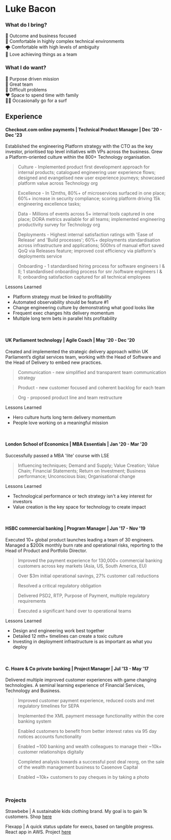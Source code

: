 # Luke Bacon

### What do I bring?

💸 Outcome and business focused <br>
🤯 Comfortable in highly complex technical environments <br>
🌪️ Comfortable with high levels of ambiguity <br>
🤝 Love achieving things as a team <br>

### What I do want?

🙌 Purpose driven mission <br>
🤝 Great team <br>
🧐 Difficult problems <br>
❤️ Space to spend time with family <br>
🏄‍♂️ Occasionally go for a surf <br>

## Experience

#### Checkout.com online payments | Technical Product Manager | Dec '20 - Dec '23

Established the engineering Platform strategy with the CTO as the key investor, prioritised top level initiatives with VPs across the business. Grew a Platform-oriented culture within the 800+ Technology organisation.

> Culture - Implemented product first development approach for internal products; catalogued engineering user experience flows; designed and evangelised new user experience journeys; showcased platform value across Technology org <br>

> Excellence - In 12mths, 80%+ of microservices surfaced in one place; 60%+ increase in security compliance; scoring platform driving 15k engineering excellence tasks;   <br>

> Data - Millions of events across 5+ internal tools captured in one place; DORA metrics available for all teams; implemented engineering productivity survey for Technology org <br>

> Deployments - Highest internal satisfaction ratings with 'Ease of Release' and 'Build processes';  60%+ deployments standardisation across infrastructure and applications; 500hrs of manual effort saved QoQ via Releases feature; improved cost efficiency via platform's deployments service <br>

> Onboarding - 1 standardised hiring process for software engineers I & II; 1 standardised onboarding process for snr /software engineers I & II; onboarding satisfaction captured for all technical employees <br>

Lessons Learned 
- Platform strategy must be linked to profitability
- Automated observability should be feature #1
- Change engineering culture by demonstrating what good looks like
- Frequent exec changes hits delivery momentum
- Multiple long term bets in parallel hits profitability
<br>

#### UK Parliament technology | Agile Coach | May '20 - Dec '20

Created and implemented the strategic delivery approach within UK Parliament’s digital services team, working with the Head of Software and the Head of Delivery to embed new practices.

> Communication - new simplified and transparent team communication strategy <br>

> Product - new customer focused and coherent backlog for each team  <br>

> Org - proposed product line and team restructure <br>

Lessons Learned
- Hero culture hurts long term delivery momentum
- People love working on a meaningful mission
<br>

#### London School of Economics | MBA Essentials | Jan '20 - Mar '20

Successfully passed a MBA 'lite' course with LSE

> Influencing techniques; Demand and Supply; Value Creation; Value Chain; Financial Statements; Return on Investment; Business performance; Unconscious bias; Organisational change <br>

Lessons Learned
- Technological performance or tech strategy isn't a key interest for investors
- Value creation is the key space for technology to create impact
<br>

#### HSBC commercial banking | Program Manager | Jun '17 - Nov '19

Executed 10+ global product launches leading a team of 30 engineers. Managed a $200k monthly burn rate and operational risks, reporting to the Head of Product and Portfolio Director.

> Improved the payment experience for 130,000+ commercial banking customers across key markets (Asia, US, South America, EU) <br>

> Over $3m initial operational savings, 27% customer call reductions <br>

> Resolved a critical regulatory obligation <br>

> Delivered PSD2, RTP, Purpose of Payment, multiple regulatory requirements <br>

> Executed a significant hand over to operational teams <br>

Lessons Learned
- Design and engineering work best together
- Detailed 12 mth+ timelines can create a toxic culture
- Investing in deployment infrastructure is as important as what you deploy
<br>

#### C. Hoare & Co private banking | Project Manager | Jul '13 - May '17

Delivered multiple improved customer experiences with game changing technologies. A seminal learning experience of Financial Services, Technology and Business.

> Improved customer payment experience, reduced costs and met regulatory timelines for SEPA <br>

> Implemented the XML payment message functionality within the core banking system <br>

> Enabled customers to benefit from better interest rates via 95 day notices accounts functionality <br>

> Enabled ~100 banking and wealth colleagues to manage their ~10k+ customer relationships digitally <br>

> Completed analysis towards a successful post deal reorg, on the sale of the wealth management business to Casenove Capital <br>

> Enabled ~10k+ customers to pay cheques in by taking a photo <br>
<br>

### Projects

Strawbebe | A sustainable kids clothing brand. My goal is to gain 1k customers. Shop [here](strawbebe.com)

Flexapp | A quick status update for execs, based on tangible progress. React app in AWS. Project [here](https://github.com/The-Flex-App)

